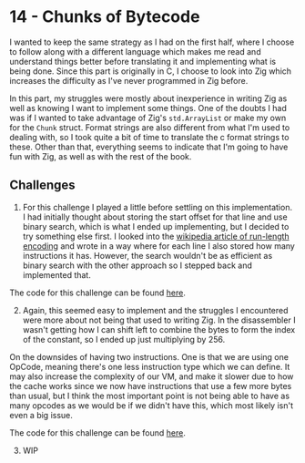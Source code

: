 # 14 - Chunks of Bytecode

I wanted to keep the same strategy as I had on the first half, where I choose to follow along with a different language which makes me read and understand things better before translating it and implementing what is being done. Since this part is originally in C, I choose to look into Zig which increases the difficulty as I've never programmed in Zig before.

In this part, my struggles were mostly about inexperience in writing Zig as well as knowing I want to implement some things. One of the doubts I had was if I wanted to take advantage of Zig's `std.ArrayList` or make my own for the `Chunk` struct. Format strings are also different from what I'm used to dealing with, so I took quite a bit of time to translate the c format strings to these. Other than that, everything seems to indicate that I'm going to have fun with Zig, as well as with the rest of the book.

## Challenges

1. For this challenge I played a little before settling on this implementation. I had initially thought about storing the start offset for that line and use binary search, which is what I ended up implementing, but I decided to try something else first. I looked into the [wikipedia article of run-length encoding](https://en.wikipedia.org/wiki/Run-length_encoding) and wrote in a way where for each line I also stored how many instructions it has. However, the search wouldn't be as efficient as binary search with the other approach so I stepped back and implemented that.

The code for this challenge can be found [here](https://github.com/EdSwordsmith/crafting_interpreters/tree/14_lines).

2. Again, this seemed easy to implement and the struggles I encountered were more about not being that used to writing Zig. In the disassembler I wasn't getting how I can shift left to combine the bytes to form the index of the constant, so I ended up just multiplying by 256. 

On the downsides of having two instructions. One is that we are using one OpCode, meaning there's one less instruction type which we can define. It may also increase the complexity of our VM, and make it slower due to how the cache works since we now have instructions that use a few more bytes than usual, but I think the most important point is not being able to have as many opcodes as we would be if we didn't have this, which most likely isn't even a big issue.

The code for this challenge can be found [here](https://github.com/EdSwordsmith/crafting_interpreters/tree/14_constant_long).

3. WIP
